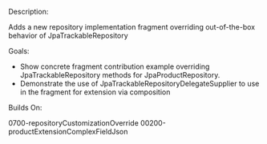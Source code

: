 Description: 

Adds a new repository implementation fragment overriding out-of-the-box behavior of JpaTrackableRepository

Goals:

- Show concrete fragment contribution example overriding JpaTrackableRepository methods for JpaProductRepository.
- Demonstrate the use of JpaTrackableRepositoryDelegateSupplier to use in the fragment for extension via composition

Builds On:

0700-repositoryCustomizationOverride
00200-productExtensionComplexFieldJson



